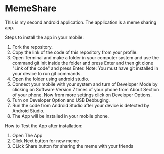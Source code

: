 # MemeShare
This is my second android application.
The application is a meme sharing app.


Steps to install the app in your mobile:
1. Fork the repository.
2. Copy the link of the code of this repository from your profile.
3. Open Terminal and make a folder in your computer system and use the command git init inside the folder and press Enter and then git clone "Link of the code" and press Enter.
    Note: You must have git installed in your device to run git commands.
4. Open the folder using android studio.
5. Connect your mobile with your system and turn of Developer Mode by clicking on Software Version 7 times of your phone from About Section of your phone. Now from more settings click on Developer Options.
6. Turn on Developer Option and USB Debbuging.
7. Run the code from Android Studio after your device is detected by Android Studio.
8. The App will be installed in your mobile phone.


How to Test the App after installation:
1. Open The App
2. Click Next button for new meme
3. CLick Share button for sharing the meme with your friends

